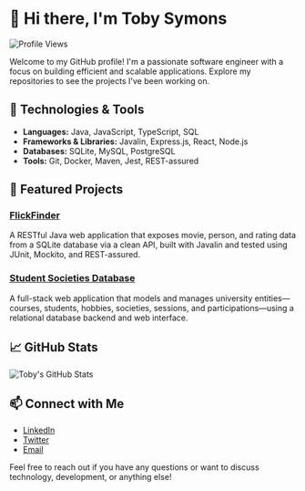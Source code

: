 # 👋 Hi there, I'm Toby Symons

![Profile Views](https://komarev.com/ghpvc/?username=toby-sym&color=blue)

Welcome to my GitHub profile! I'm a passionate software engineer with a focus on building efficient and scalable applications. Explore my repositories to see the projects I've been working on.

## 🔧 Technologies & Tools

- **Languages:** Java, JavaScript, TypeScript, SQL
- **Frameworks & Libraries:** Javalin, Express.js, React, Node.js
- **Databases:** SQLite, MySQL, PostgreSQL
- **Tools:** Git, Docker, Maven, Jest, REST-assured

## 🚀 Featured Projects

### [FlickFinder](https://github.com/toby-sym/FlickFinder-App)
A RESTful Java web application that exposes movie, person, and rating data from a SQLite database via a clean API, built with Javalin and tested using JUnit, Mockito, and REST-assured.

### [Student Societies Database](https://github.com/toby-sym/Student-Societies-Database)
A full-stack web application that models and manages university entities—courses, students, hobbies, societies, sessions, and participations—using a relational database backend and web interface.

## 📈 GitHub Stats

![Toby's GitHub Stats](https://github-readme-stats.vercel.app/api?username=toby-sym&show_icons=true&hide_title=true&count_private=true&hide=prs)

## 📫 Connect with Me

- [LinkedIn](https://www.linkedin.com/in/toby-symons/)
- [Twitter](https://twitter.com/toby_symons)
- [Email](mailto:toby@example.com)

Feel free to reach out if you have any questions or want to discuss technology, development, or anything else!
